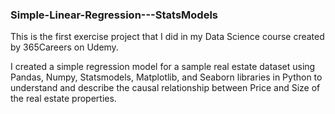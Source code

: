 ### Simple-Linear-Regression---StatsModels

This is the first exercise project that I did in my Data Science course created by 365Careers on Udemy.

I created a simple regression model for a sample real estate dataset using Pandas, Numpy, Statsmodels, Matplotlib, and Seaborn libraries in Python to understand and describe the causal relationship between Price and Size of the real estate properties.